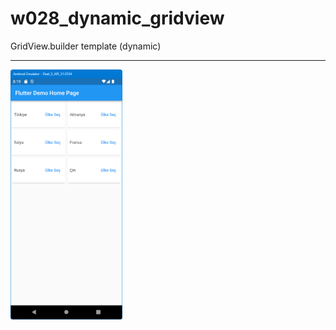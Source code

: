 # w028_dynamic_gridview

GridView.builder template (dynamic)
<HR>
<img src="https://github.com/VedatBiner/flutter-codes/blob/master/widgets_templates/w028_dynamic_gridview/screen_shots/img-01.png" height="400em"/>